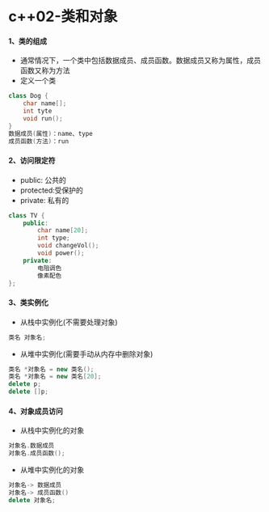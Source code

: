 # c++02-类和对象

#### 1、类的组成

* 通常情况下，一个类中包括数据成员、成员函数。数据成员又称为属性，成员函数又称为方法
* 定义一个类

```c++
class Dog {
    char name[];
    int tyte
    void run();
}
数据成员(属性)：name、type
成员函数(方法)：run
```

#### 2、访问限定符

* public: 公共的
* protected:受保护的
* private: 私有的

```c++
class TV {
    public: 
        char name[20];
        int type;
        void changeVol();
        void power();
    private:
        电阻调色
        像素配色
};
```

#### 3、类实例化

* 从栈中实例化(不需要处理对象)
 
 ```c++
 类名 对象名;
 ```
 
* 从堆中实例化(需要手动从内存中删除对象)

```c++
类名 *对象名 = new 类名();
类名 *对象名 = new 类名[20];
delete p;
delete []p;
```

#### 4、对象成员访问

* 从栈中实例化的对象

```c++
对象名.数据成员
对象名.成员函数();
```

* 从堆中实例化的对象

```c++
对象名-> 数据成员
对象名-> 成员函数()
delete 对象名; 
```



